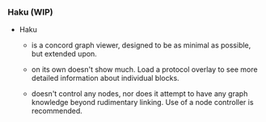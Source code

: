 
### Haku (WIP)
- Haku 
  - is a concord graph viewer, designed to be as minimal as possible, but extended upon.

  - on its own doesn't show much. Load a protocol overlay to see more detailed information about individual blocks.

  - doesn't control any nodes, nor does it attempt to have any graph knowledge beyond rudimentary linking. Use of a node controller is recommended.
